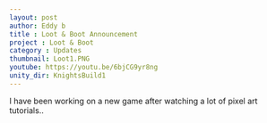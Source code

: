 ```yaml
---
layout: post
author: Eddy b
title : Loot & Boot Announcement
project : Loot & Boot
category : Updates
thumbnail: Loot1.PNG
youtube: https://youtu.be/6bjCG9yr8ng
unity_dir: KnightsBuild1
---
```

I have been working on a new game after watching a lot of pixel art tutorials.. 